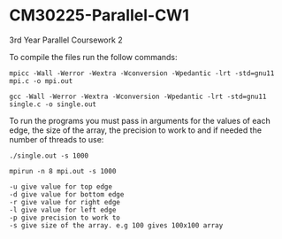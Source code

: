 # CM30225-Parallel-CW1
3rd Year Parallel Coursework 2

To compile the files run the follow commands:
  ```shell
  mpicc -Wall -Werror -Wextra -Wconversion -Wpedantic -lrt -std=gnu11 mpi.c -o mpi.out

  gcc -Wall -Werror -Wextra -Wconversion -Wpedantic -lrt -std=gnu11 single.c -o single.out
  ```

To run the programs you must pass in arguments for the values of each edge, the size of the array, the precision to work to and if needed the number of threads to use:
  ```shell
  ./single.out -s 1000

  mpirun -n 8 mpi.out -s 1000
  ```
  ```
  -u give value for top edge
  -d give value for bottom edge
  -r give value for right edge
  -l give value for left edge
  -p give precision to work to
  -s give size of the array. e.g 100 gives 100x100 array
  ```